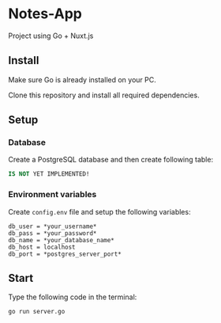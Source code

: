 # Notes-App
Project using Go + Nuxt.js

## Install
Make sure Go is already installed on your PC.

Clone this repository and install all required dependencies.

## Setup
### Database
Create a PostgreSQL database and then create following table:
```sql
IS NOT YET IMPLEMENTED!
```

### Environment variables
Create `config.env` file and setup the following variables:
```
db_user = *your_username*
db_pass = *your_password*
db_name = *your_database_name*
db_host = localhost
db_port = *postgres_server_port*
````

## Start 
Type the following code in the terminal:
```
go run server.go
```

